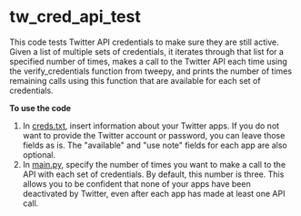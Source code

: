 # tw_cred_api_test

This code tests Twitter API credentials to make sure they are still active. Given a list of multiple sets of credentials, it iterates through that list for a specified number of times, makes a call to the Twitter API each time using the verify_credentials function from tweepy, and prints the number of times remaining calls using this function that are available for each set of credentials.

**To use the code**
1)  In [creds.txt](creds.txt), insert information about your Twitter apps. If you do not want to provide the Twitter account or password, you can leave those fields as is. The "available" and "use note" fields for each app are also optional.
2) In [main.py](main.py), specify the number of times you want to make a call to the API with each set of credentials. By default, this number is three. This allows you to be confident that none of your apps have been deactivated by Twitter, even after each app has made at least one API call.
